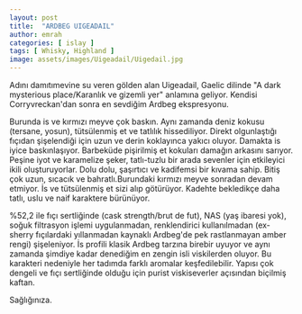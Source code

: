 ```yaml
---
layout: post
title:  "ARDBEG UIGEADAIL"
author: emrah
categories: [ islay ]
tags: [ Whisky, Highland ]
image: assets/images/Uigeadail/Uigedail.jpg
---
```


Adını damıtımevine su veren gölden alan Uigeadail, Gaelic dilinde "A dark mysterious place/Karanlık ve gizemli yer" anlamına geliyor. Kendisi Corryvreckan'dan sonra en sevdiğim Ardbeg ekspresyonu. 

Burunda is ve kırmızı meyve çok baskın. Aynı zamanda deniz kokusu (tersane, yosun), tütsülenmiş et ve tatlılık hissediliyor. Direkt olgunlaştığı fıçıdan şişelendiği için uzun ve derin koklayınca yakıcı oluyor. 
Damakta is iyice baskınlaşıyor. Barbeküde pişirilmiş et kokuları damağın arkasını sarıyor. Peşine iyot ve karamelize şeker, tatlı-tuzlu bir arada sevenler için etkileyici ikili oluşturuyorlar. Dolu dolu, şaşırtıcı ve kadifemsi bir kıvama sahip.
Bitiş çok uzun, sıcacık ve bahratlı.Burundaki kırmızı meyve sonradan devam etmiyor. İs ve tütsülenmiş et sizi alıp götürüyor. 
Kadehte bekledikçe daha tatlı, uslu ve naif karaktere bürünüyor. 

%52,2 ile fıçı sertliğinde (cask strength/brut de fut), NAS (yaş ibaresi yok), soğuk filtrasyon işlemi uygulanmadan, renklendirici kullanılmadan (ex-sherry fıçılardaki yıllanmadan kaynaklı Ardbeg'de pek rastlanmayan amber rengi) şişeleniyor. 
İs profili klasik Ardbeg tarzına birebir uyuyor ve aynı zamanda şimdiye kadar denediğim en zengin isli viskilerden oluyor. Bu karakteri nedeniyle her tadımda farklı aromalar keşfedilebilir. Yapısı çok dengeli ve fıçı sertliğinde olduğu için purist viskiseverler açısından biçilmiş kaftan. 

Sağlığınıza.
